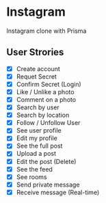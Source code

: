 # Instagram

Instagram clone with Prisma

## User Strories

- [x] Create account
- [x] Requet Secret
- [x] Confirm Secret (Login)
- [x] Like / Unlike a photo
- [x] Comment on a photo
- [x] Search by user
- [x] Search by location
- [x] Follow / Unfollow User
- [x] See user profile
- [x] Edit my profile
- [x] See the full post
- [x] Upload a post
- [x] Edit the post (Delete)
- [x] See the feed
- [x] See rooms
- [x] Send private message
- [x] Receive message (Real-time)

